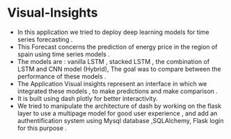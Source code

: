 # Visual-Insights

- In this application we tried to deploy deep learning models for time series forecasting .
- This Forecast concerns the prediction of energy price in the region of spain using time series models .
- The models are  : vanilla LSTM , stacked LSTM , the combination of LSTM and CNN model (Hybrid), The goal was to compare between the performance of these models .
- The Application Visual insights represent an interface in which we integrated these models , to make predictions and make comparison .
- It is built using dash plotly  for better interactivity.
- We tried to manipulate the architecture of dash by working on the flask layer  to use a multipage model for good user experience ,  and add an authentification system  using Mysql database ,SQLAlchemy, Flask login  for this purpose .

